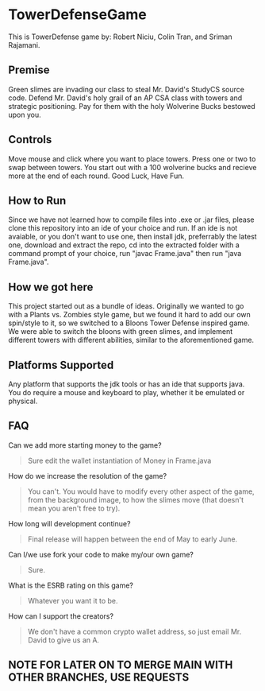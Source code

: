 # TowerDefenseGame

This is TowerDefense game by: Robert Niciu, Colin Tran, and Sriman Rajamani. 

## Premise

Green slimes are invading our class to steal Mr. David's StudyCS source code. Defend Mr. David's holy grail of an AP CSA class with towers and strategic positioning. Pay for them with the holy Wolverine Bucks bestowed upon you.

## Controls
Move mouse and click where you want to place towers. Press one or two to swap between towers. You start out with a 100 wolverine bucks and recieve more at the end of each round. Good Luck, Have Fun.

## How to Run
Since we have not learned how to compile files into .exe or .jar files, please clone this repository into an ide of your choice and run. If an ide is not avaiable, or you don't want to use one, then install jdk, preferrably the latest one, download and extract the repo, cd into the extracted folder with a command prompt of your choice, run "javac Frame.java" then run "java Frame.java".

## How we got here
This project started out as a bundle of ideas. Originally we wanted to go with a Plants vs. Zombies style game, but we found it hard to add our own spin/style to it, so we switched to a Bloons Tower Defense inspired game. We were able to switch the bloons with green slimes, and implement different towers with different abilities, similar to the aforementioned game.

## Platforms Supported

Any platform that supports the jdk tools or has an ide that supports java. You do require a mouse and keyboard to play, whether it be emulated or physical.

## FAQ

Can we add more starting money to the game?
> Sure edit the wallet instantiation of Money in Frame.java

How do we increase the resolution of the game?
> You can't. You would have to modify every other aspect of the game, from the background image, to how the slimes move (that doesn't mean you aren't free to try).

How long will development continue?
> Final release will happen between the end of May to early June.

Can I/we use fork your code to make my/our own game?
> Sure.

What is the ESRB rating on this game?
> Whatever you want it to be.

How can I support the creators?
> We don't have a common crypto wallet address, so just email Mr. David to give us an A.


## NOTE FOR LATER ON TO MERGE MAIN WITH OTHER BRANCHES, USE REQUESTS
